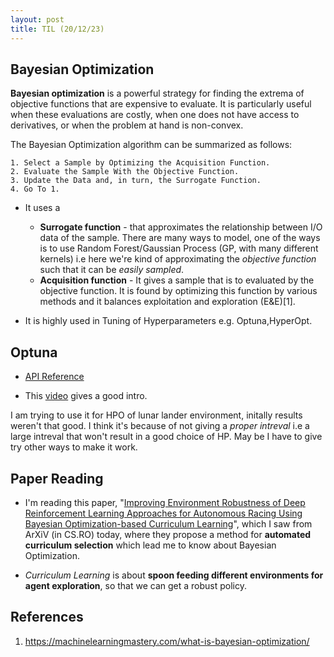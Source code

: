 ```yaml
---
layout: post
title: TIL (20/12/23) 
---
```


## Bayesian Optimization

**Bayesian optimization** is a powerful strategy for finding the extrema of objective functions that are expensive to evaluate. It is particularly useful when these evaluations are costly, when one does not have access to derivatives, or when the problem at hand is non-convex. 

 The Bayesian Optimization algorithm can be summarized as follows:

    1. Select a Sample by Optimizing the Acquisition Function.
    2. Evaluate the Sample With the Objective Function.
    3. Update the Data and, in turn, the Surrogate Function.
    4. Go To 1.

- It uses a 
    - **Surrogate function** - that approximates the relationship between I/O data of the sample. There are many ways to model, one of the ways is to use Random Forest/Gaussian Process (GP, with many different kernels) i.e here we're kind of approximating the *objective function* such that it can be *easily sampled*.
    - **Acquisition function** - It gives a sample that is to evaluated by the objective function. It is found by optimizing this function by various methods and it balances exploitation and exploration (E&E)[1].

- It is highly used in Tuning of Hyperparameters e.g. Optuna,HyperOpt.

## Optuna 

- [API Reference](https://optuna.readthedocs.io/en/stable/reference/index.html)

- This [video](https://www.youtube.com/watch?v=t-INgABWULw) gives a good intro. 

I am trying to use it for HPO of lunar lander environment, initally results weren't that good. I think it's because of not giving a *proper intreval* i.e a large intreval that won't result in a good choice of HP. May be I have to give try other ways to make it work.

## Paper Reading

- I'm reading this paper, "[Improving Environment Robustness of Deep Reinforcement Learning Approaches for Autonomous Racing Using Bayesian Optimization-based Curriculum Learning](https://arxiv.org/pdf/2312.10557.pdf)", which I saw from ArXiV (in CS.RO) today, where they propose a method for **automated curriculum selection** which lead me to know about Bayesian Optimization.

- *Curriculum Learning* is about **spoon feeding different environments for agent exploration**, so that we can get a robust policy. 


## References 

1. https://machinelearningmastery.com/what-is-bayesian-optimization/


